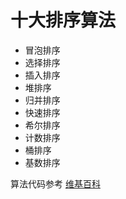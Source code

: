# 十大排序算法

- 冒泡排序
- 选择排序
- 插入排序
- 堆排序
- 归并排序
- 快速排序
- 希尔排序
- 计数排序
- 桶排序
- 基数排序 

算法代码参考 [维基百科](https://zh.wikipedia.org/wiki/%E6%8E%92%E5%BA%8F%E7%AE%97%E6%B3%95)
